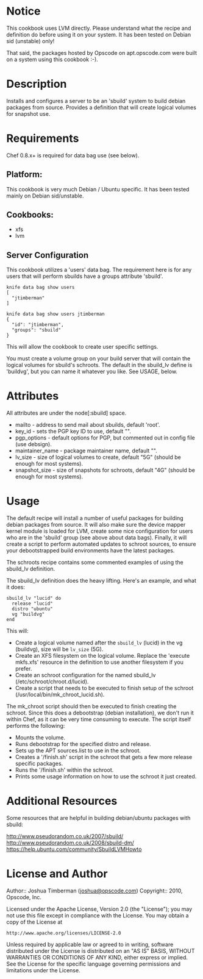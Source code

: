 Notice
======

This cookbook uses LVM directly. Please understand what the recipe and
definition do before using it on your system. It has been tested on
Debian sid (unstable) only!

That said, the packages hosted by Opscode on apt.opscode.com were
built on a system using this cookbook :-).

Description
===========

Installs and configures a server to be an 'sbuild' system to build
debian packages from source. Provides a definition that will create
logical volumes for snapshot use.

Requirements
============

Chef 0.8.x+ is required for data bag use (see below).

## Platform:

This cookbook is very much Debian / Ubuntu specific. It has been
tested mainly on Debian sid/unstable.

## Cookbooks:

* xfs
* lvm

## Server Configuration

This cookbook utilizes a 'users' data bag. The requirement here is for
any users that will perform sbuilds have a groups attribute 'sbuild'.

    knife data bag show users
    [
      "jtimberman"
    ]

    knife data bag show users jtimberman
    {
      "id": "jtimberman",
      "groups": "sbuild"
    }

This will allow the cookbook to create user specific settings.

You must create a volume group on your build server that will contain
the logical volumes for sbuild's schroots. The default in the
sbuild_lv define is 'buildvg', but you can name it whatever you like.
See USAGE, below.

Attributes
==========

All attributes are under the node[:sbuild] space.

* mailto - address to send mail about sbuilds, default 'root'.
* key_id - sets the PGP key ID to use, default "".
* pgp_options - default options for PGP, but commented out in config file (use debsign).
* maintainer_name - package maintainer name, default "".
* lv_size - size of logical volumes to create, default "5G" (should be enough for most systems).
* snapshot_size - size of snapshots for schroots, default "4G" (should be enough for most systems).

Usage
=====

The default recipe will install a number of useful packages for
building debian packages from source. It will also make sure the
device mapper kernel module is loaded for LVM, create some nice
configuration for users who are in the 'sbuild' group (see above about
data bags). Finally, it will create a script to perform automated
updates to schroot sources, to ensure your debootstrapped build
environments have the latest packages.

The schroots recipe contains some commented examples of using the
sbuild_lv definition.

The sbuild_lv definition does the heavy lifting. Here's an example,
and what it does:

    sbuild_lv "lucid" do
      release "lucid"
      distro "ubuntu"
      vg "buildvg"
    end

This will:

* Create a logical volume named after the `sbuild_lv` (lucid) in the
  vg (buildvg), size will be `lv_size` (5G).
* Create an XFS filesystem on the logical volume. Replace the 'execute
  mkfs.xfs' resource in the definition to use another filesystem if
  you prefer.
* Create an schroot configuration for the named sbuild_lv
  (/etc/schroot/chroot.d/lucid).
* Create a script that needs to be executed to finish setup of the
  schroot (/usr/local/bin/mk_chroot_lucid.sh).

The mk_chroot script should then be executed to finish creating the
schroot. Since this does a debootstrap (debian installation), we don't
run it within Chef, as it can be very time consuming to execute. The
script itself performs the following:

* Mounts the volume.
* Runs debootstrap for the specified distro and release.
* Sets up the APT sources.list to use in the schroot.
* Creates a '/finish.sh' script in the schroot that gets a few more
  release specific packages.
* Runs the '/finish.sh' within the schroot.
* Prints some usage information on how to use the schroot it just
  created.

Additional Resources
====================

Some resources that are helpful in building debian/ubuntu packages
with sbuild:

http://www.pseudorandom.co.uk/2007/sbuild/
http://www.pseudorandom.co.uk/2008/sbuild-dm/
https://help.ubuntu.com/community/SbuildLVMHowto

License and Author
==================

Author:: Joshua Timberman (<joshua@opscode.com>)
Copyright:: 2010, Opscode, Inc.

Licensed under the Apache License, Version 2.0 (the "License");
you may not use this file except in compliance with the License.
You may obtain a copy of the License at

    http://www.apache.org/licenses/LICENSE-2.0

Unless required by applicable law or agreed to in writing, software
distributed under the License is distributed on an "AS IS" BASIS,
WITHOUT WARRANTIES OR CONDITIONS OF ANY KIND, either express or implied.
See the License for the specific language governing permissions and
limitations under the License.
